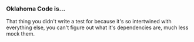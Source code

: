 ### Oklahoma Code is...

That thing you didn't write a test for because it's so intertwined with everything else, you can't figure out what it's dependencies are, much less mock them. 